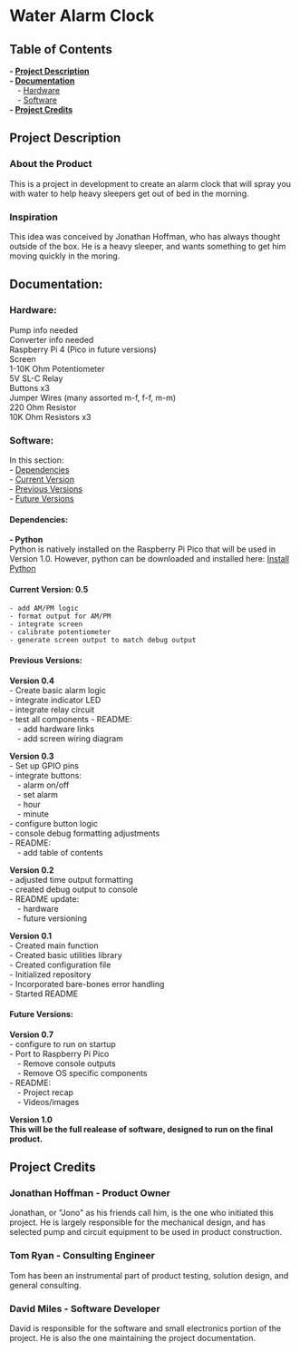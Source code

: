# Water Alarm Clock

## Table of Contents
**- [Project Description](#project-description-1)**  
**- [Documentation](#documentation-1)**  
    &emsp;- [Hardware](#hardware)  
    &emsp;- [Software](#software)  
**- [Project Credits](#project-credits)**  

## Project Description

### About the Product

This is a project in development to create an alarm clock that will spray you with water to help heavy sleepers get out of bed in the morning.

### Inspiration

This idea was conceived by Jonathan Hoffman, who has always thought outside of the box. He is a heavy sleeper, and wants something to get him moving quickly in the moring.

## Documentation:

### Hardware:

Pump info needed  
Converter info needed  
Raspberry Pi 4 (Pico in future versions)  
Screen  
1-10K Ohm Potentiometer  
5V SL-C Relay  
Buttons x3  
Jumper Wires (many assorted m-f, f-f, m-m)  
220 Ohm Resistor  
10K Ohm Resistors x3  

### Software:

In this section:  
    - [Dependencies](#dependencies)  
    - [Current Version](#current-version-03)  
    - [Previous Versions](#previous-versions)  
    - [Future Versions](#future-versions)  

#### Dependencies:

**- Python**  
Python is natively installed on the Raspberry Pi Pico that will be used in Version 1.0. However, python can be downloaded and installed here: [Install Python](https://www.python.org/downloads/)

#### Current Version: 0.5  
    - add AM/PM logic
    - format output for AM/PM
    - integrate screen  
    - calibrate potentiometer  
    - generate screen output to match debug output  


#### Previous Versions: 

**Version 0.4**  
    - Create basic alarm logic  
    - integrate indicator LED  
    - integrate relay circuit  
    - test all components
    - README:  
        &emsp;- add hardware links  
        &emsp;- add screen wiring diagram  

**Version 0.3**  
    - Set up GPIO pins  
    - integrate buttons:  
        &emsp;- alarm on/off  
        &emsp;- set alarm  
        &emsp;- hour  
        &emsp;- minute  
    - configure button logic  
    - console debug formatting adjustments  
    - README:  
        &emsp;- add table of contents  

**Version 0.2**  
    - adjusted time output formatting  
    - created debug output to console  
    - README update:  
        &emsp;- hardware  
        &emsp;- future versioning  

**Version 0.1**  
    - Created main function  
    - Created basic utilities library  
    - Created configuration file  
    - Initialized repository  
    - Incorporated bare-bones error handling  
    - Started README  

#### Future Versions:

**Version 0.7**  
    - configure to run on startup  
    - Port to Raspberry Pi Pico  
        &emsp;- Remove console outputs  
        &emsp;- Remove OS specific components  
    - README:  
        &emsp;- Project recap  
        &emsp;- Videos/images  

**Version 1.0**  
    **This will be the full realease of software, designed to run on the final product.**

## Project Credits

### Jonathan Hoffman - Product Owner
Jonathan, or "Jono" as his friends call him, is the one who initiated this project. He is largely responsible for the mechanical design, and has selected pump and circuit equipment to be used in product construction.

### Tom Ryan - Consulting Engineer
Tom has been an instrumental part of product testing, solution design, and general consulting. 

### David Miles - Software Developer
David is responsible for the software and small electronics portion of the project. He is also the one maintaining the project documentation.